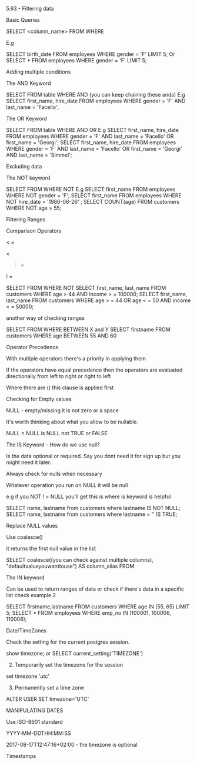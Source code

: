 5.63 - Filtering data



Basic Queries

SELECT <column_name>  FROM <tablename> WHERE <condition>

E.g

SELECT birth_date FROM employees WHERE gender = 'F' LIMIT 5;
Or
SELECT * FROM employees WHERE gender = 'F' LIMIT 5;

Adding multiple conditions 



The AND Keyword

SELECT <columnname> FROM table  WHERE <condition> AND <othercondition> (you can keep chaining these ands)
E.g 
SELECT first_name, hire_date FROM employees WHERE gender = 'F' AND last_name = 'Facello';

The OR Keyword

SELECT <columnname> FROM table  WHERE <condition> AND <othercondition> OR <certaincondition>
E.g 
SELECT first_name, hire_date FROM employees WHERE gender = 'F' AND last_name = 'Facello' OR first_name = 'Georgi';
SELECT first_name, hire_date FROM employees WHERE gender = 'F' AND last_name = 'Facello' OR first_name = 'Georgi' AND last_name = 'Simmel';



Excluding data

The NOT keyword

SELECT <columnname> FROM <tablename> WHERE NOT <certaincondition>
E.g 
SELECT first_name FROM employees WHERE NOT gender = 'F';
SELECT first_name FROM employees WHERE NOT hire_date > '1986-06-26' ;
SELECT COUNT(age) FROM customers WHERE NOT age = 55;

Filtering Ranges

Comparison Operators

>

< =

<

> =

! =





SELECT <columnname> FROM <tablename> WHERE NOT <certaincondition>
SELECT first_name, last_name FROM customers WHERE age > 44 AND income > = 100000;
SELECT first_name, last_name FROM customers WHERE age > = 44 OR age < = 50 AND income < = 50000;

another way of checking ranges

SELECT <columname> FROM <tablename> WHERE <columnnamecriteria> BETWEEN X and Y 
SELECT firstname FROM customers WHERE age BETWEEN 55 AND 60



Operator Precedence

With multiple operators there's a priority in applying them 

If the operators have equal precedence then the operators are evaluated directionally from left to right or right to left

Where there are () this clause is applied first

Checking for Empty values

NULL - empty/missing it is not zero or a space

It's worth thinking about what you allow to be nullable.

NULL = NULL is NULL not TRUE or FALSE



The IS Keyword - How do we use null? 

Is the data optional or required. Say you dont need it for sign up but you might need it later.

Always check for nulls when necessary

Whatever operation you run on NULL it will be null

e.g if you NOT ! = NULL you'll get this is where is keyword is helpful

SELECT name, lastname from customers where lastname IS NOT NULL;
SELECT name, lastname from customers where lastname = '' IS TRUE;

Replace NULL values

Use coalesce() 

it returns the first null value in the list



SELECT coalesce(<columnname>(you can check against multiple columns), "defaultvalueyouwanttouse") AS column_alias FROM <tablename>

The  IN keyword

Can be used to return ranges of data or check if there's data in a specific list check example 2

SELECT firstname,lastname FROM customers WHERE age IN (55, 65) LIMIT 5;
SELECT * FROM employees WHERE emp_no IN (100001, 100006, 110008);



Date/TimeZones

Check the setting for the current postgres session.

show timezone;
or
SELECT current_setting('TIMEZONE')

2. Temporarily set the timezone for the session

set timezone 'utc'

3. Permanently set a time zone

ALTER USER <nameofsudouser> SET timezone='UTC'

MANIPULATING DATES

Use ISO-8601 standard

YYYY-MM-DDTHH:MM:SS

2017-08-17T12:47:16+02:00 - the timezone is optional



Timestamps 





